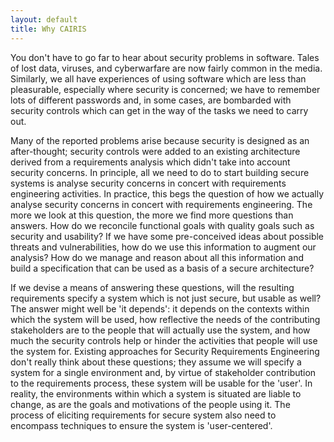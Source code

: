 ```yaml
---
layout: default 
title: Why CAIRIS
---
```


You don't have to go far to hear about security problems in software.  Tales of lost data, viruses, and cyberwarfare are now fairly common in the media.  Similarly, we all have experiences of using software which are less than pleasurable, especially where security is concerned; we have to remember lots of different passwords and, in some cases, are bombarded with security controls which can get in the way of the tasks we need to carry out.


Many of the reported problems arise because security is designed as an after-thought; security controls were added to an existing architecture derived from a requirements analysis which didn't take into account security concerns.  In principle, all we need to do to start building secure systems is analyse security concerns in concert with requirements engineering activities. In practice, this begs the question of how we actually analyse security concerns in concert with requirements engineering.  The more we look at this question, the more we find more questions than answers.  How do we reconcile functional goals with quality goals such as security and usability?  If we have some pre-conceived ideas about possible threats and vulnerabilities, how do we use this information to augment our analysis?  How do we manage and reason about all this information and build a specification that can be used as a basis of a secure architecture?

If we devise a means of answering these questions, will the resulting requirements specify a system which is not just secure, but usable as well?  The answer might well be 'it depends': it depends on the contexts within which the system will be used, how reflective the needs of the contributing stakeholders are to the people that will actually use the system, and how much the security controls help or hinder the activities that people will use the system for.  Existing approaches for Security Requirements Engineering don't really think about these questions; they assume we will specify a system for a single environment and, by virtue of stakeholder contribution to the requirements process, these system will be usable for the 'user'.  In reality, the environments within which a system is situated are liable to change, as are the goals and motivations of the people using it.  The process of eliciting requirements for secure system also need to encompass techniques to ensure the system is 'user-centered'.

